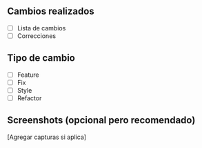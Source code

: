 ## Cambios realizados
- [ ] Lista de cambios
- [ ] Correcciones

## Tipo de cambio
- [ ] Feature
- [ ] Fix
- [ ] Style
- [ ] Refactor

## Screenshots (opcional pero recomendado)
[Agregar capturas si aplica]
